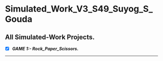 # Simulated_Work_V3_S49_Suyog_S_Gouda

## All Simulated-Work Projects. 
- [x] ***GAME 1:- Rock_Paper_Scissors.***
---
